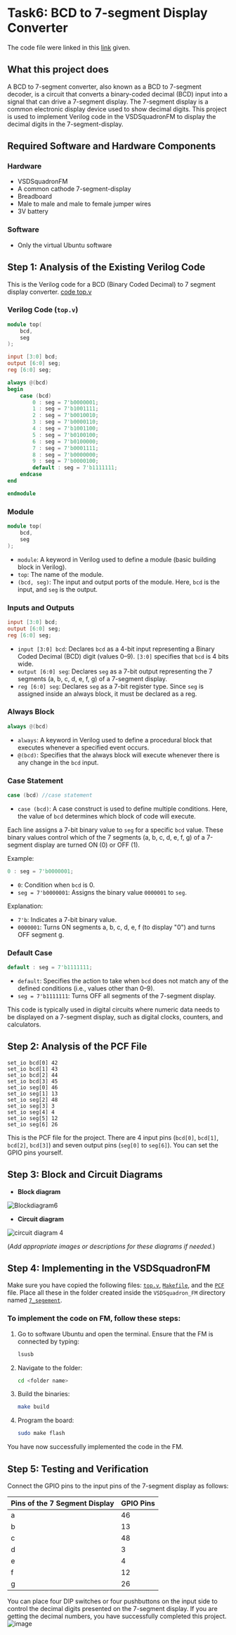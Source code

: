 # Task6: BCD to 7-segment Display Converter
The code file were linked in this [link](https://github.com/sribalaji-16/VSDSquadron_FPGA_mini/tree/main/Task_5%266_Code_Files) given.  
## What this project does

A BCD to 7-segment converter, also known as a BCD to 7-segment decoder, is a circuit that converts a binary-coded decimal (BCD) input into a signal that can drive a 7-segment display. The 7-segment display is a common electronic display device used to show decimal digits. This project is used to implement Verilog code in the VSDSquadronFM to display the decimal digits in the 7-segment-display.

## Required Software and Hardware Components

### Hardware
- VSDSquadronFM
- A common cathode 7-segment-display
- Breadboard
- Male to male and male to female jumper wires
- 3V battery

### Software
- Only the virtual Ubuntu software

## Step 1: Analysis of the Existing Verilog Code

This is the Verilog code for a BCD (Binary Coded Decimal) to 7 segment display converter. [code top.v](https://github.com/sribalaji-16/VSDSquadron_FPGA_mini/blob/main/Task_5%266_Code_Files/Top%206.v)

### Verilog Code (`top.v`)

```verilog
module top(
    bcd,
    seg
);

input [3:0] bcd;
output [6:0] seg;
reg [6:0] seg;

always @(bcd)
begin
    case (bcd) 
        0 : seg = 7'b0000001;
        1 : seg = 7'b1001111;
        2 : seg = 7'b0010010;
        3 : seg = 7'b0000110;
        4 : seg = 7'b1001100;
        5 : seg = 7'b0100100;
        6 : seg = 7'b0100000;
        7 : seg = 7'b0001111;
        8 : seg = 7'b0000000;
        9 : seg = 7'b0000100;
        default : seg = 7'b1111111; 
    endcase
end

endmodule
```

### Module

```verilog
module top(
    bcd,
    seg
);
```

- `module`: A keyword in Verilog used to define a module (basic building block in Verilog).
- `top`: The name of the module.
- `(bcd, seg)`: The input and output ports of the module. Here, `bcd` is the input, and `seg` is the output.

### Inputs and Outputs

```verilog
input [3:0] bcd;
output [6:0] seg;
reg [6:0] seg;
```

- `input [3:0] bcd`: Declares `bcd` as a 4-bit input representing a Binary Coded Decimal (BCD) digit (values 0–9). `[3:0]` specifies that `bcd` is 4 bits wide.
- `output [6:0] seg`: Declares `seg` as a 7-bit output representing the 7 segments (a, b, c, d, e, f, g) of a 7-segment display.
- `reg [6:0] seg`: Declares `seg` as a 7-bit register type. Since `seg` is assigned inside an always block, it must be declared as a reg.

### Always Block

```verilog
always @(bcd)
```

- `always`: A keyword in Verilog used to define a procedural block that executes whenever a specified event occurs.
- `@(bcd)`: Specifies that the always block will execute whenever there is any change in the `bcd` input.

### Case Statement

```verilog
case (bcd) //case statement
```

- `case (bcd)`: A case construct is used to define multiple conditions. Here, the value of `bcd` determines which block of code will execute.

Each line assigns a 7-bit binary value to `seg` for a specific `bcd` value. These binary values control which of the 7 segments (a, b, c, d, e, f, g) of a 7-segment display are turned ON (0) or OFF (1).

Example:

```verilog
0 : seg = 7'b0000001;
```

- `0`: Condition when `bcd` is 0.
- `seg = 7'b0000001`: Assigns the binary value `0000001` to `seg`.

Explanation:
- `7'b`: Indicates a 7-bit binary value.
- `0000001`: Turns ON segments a, b, c, d, e, f (to display "0") and turns OFF segment g.

### Default Case

```verilog
default : seg = 7'b1111111; 
```

- `default`: Specifies the action to take when `bcd` does not match any of the defined conditions (i.e., values other than 0–9).
- `seg = 7'b1111111`: Turns OFF all segments of the 7-segment display.

This code is typically used in digital circuits where numeric data needs to be displayed on a 7-segment display, such as digital clocks, counters, and calculators.

## Step 2: Analysis of the PCF File

```
set_io bcd[0] 42
set_io bcd[1] 43
set_io bcd[2] 44
set_io bcd[3] 45
set_io seg[0] 46
set_io seg[1] 13
set_io seg[2] 48
set_io seg[3] 3
set_io seg[4] 4
set_io seg[5] 12
set_io seg[6] 26
```

This is the PCF file for the project. There are 4 input pins (`bcd[0]`, `bcd[1]`, `bcd[2]`, `bcd[3]`) and seven output pins (`seg[0]` to `seg[6]`). You can set the GPIO pins yourself.

## Step 3: Block and Circuit Diagrams

- **Block diagram**

![Blockdiagram6](https://github.com/user-attachments/assets/1de52bc8-56fa-4e34-8bfa-8b64e47f9421)

- **Circuit diagram**

![circuit diagram 4](https://github.com/user-attachments/assets/e141f65c-521e-4782-bb66-1e6171d8ded4)

(*Add appropriate images or descriptions for these diagrams if needed.*)

## Step 4: Implementing in the VSDSquadronFM

Make sure you have copied the following files: [`top.v`](https://github.com/sribalaji-16/VSDSquadron_FPGA_mini/blob/main/Task_5%266_Code_Files/Top%206.v), [`Makefile`](https://github.com/sribalaji-16/VSDSquadron_FPGA_mini/blob/main/Task_5%266_Code_Files/Makefile%206.txt), and the [`PCF`]() file. Place all these in the folder created inside the `VSDSquadron_FM` directory named [`7_segement`](https://github.com/sribalaji-16/VSDSquadron_FPGA_mini/blob/main/Task_5%266_Code_Files/Top%206.v).

### To implement the code on FM, follow these steps:

1. Go to software Ubuntu and open the terminal. Ensure that the FM is connected by typing:
   ```bash
   lsusb
   ```

2. Navigate to the folder:
   ```bash
   cd <folder name>
   ```

3. Build the binaries:
   ```bash
   make build
   ```

4. Program the board:
   ```bash
   sudo make flash
   ```

You have now successfully implemented the code in the FM.

## Step 5: Testing and Verification

Connect the GPIO pins to the input pins of the 7-segment display as follows:

| Pins of the 7 Segment Display | GPIO Pins |
|------------------------------|------------|
| a                            | 46         |
| b                            | 13         |
| c                            | 48         |
| d                            | 3          |
| e                            | 4          |
| f                            | 12         |
| g                            | 26         |

You can place four DIP switches or four pushbuttons on the input side to control the decimal digits presented on the 7-segment display. If you are getting the decimal numbers, you have successfully completed this project.
![image](https://github.com/user-attachments/assets/81ba4a98-76c6-49e4-9c61-977543ea395f)


